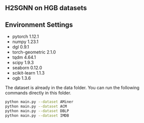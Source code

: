 ## H2SGNN on HGB datasets
  
## Environment Settings
- pytorch 1.12.1
- numpy 1.23.1
- dgl 0.9.1
- torch-geometric 2.1.0
- tqdm 4.64.1
- scipy 1.9.3
- seaborn 0.12.0
- scikit-learn 1.1.3
- ogb 1.3.6
  
The dataset is already in the data folder. You can run the following commands directly in this folder. 
```sh
python main.py --dataset AMiner
python main.py --dataset ACM
python main.py --dataset DBLP
python main.py --dataset IMDB
```